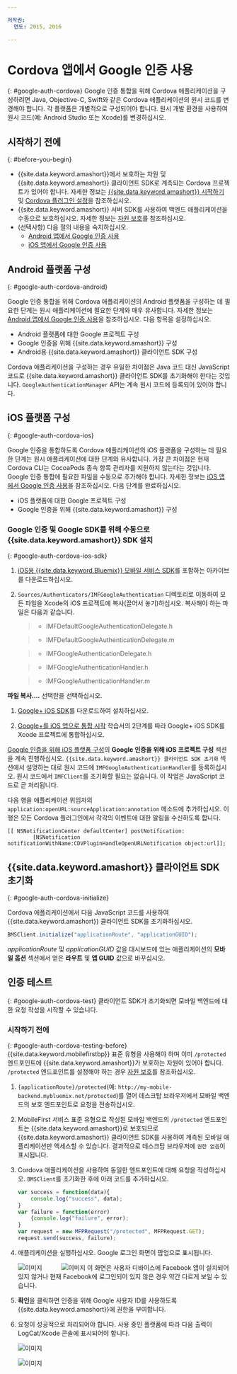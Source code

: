 ```yaml
---

저작권:
  연도: 2015, 2016

---
```


# Cordova 앱에서 Google 인증 사용
{: #google-auth-cordova}
Google 인증 통합을 위해 Cordova 애플리케이션을 구성하려면 Java, Objective-C, Swift와 같은 Cordova 애플리케이션의 원시 코드를 변경해야 합니다. 각 플랫폼은 개별적으로 구성되어야 합니다. 원시 개발 환경을 사용하여 원시 코드(예: Android Studio 또는 Xcode)를 변경하십시오. 

## 시작하기 전에
{: #before-you-begin}
* {{site.data.keyword.amashort}}에서 보호하는 자원 및 {{site.data.keyword.amashort}} 클라이언트 SDK로 계측되는 Cordova 프로젝트가 있어야 합니다. 자세한 정보는 [{{site.data.keyword.amashort}} 시작하기](https://console.{DomainName}/docs/services/mobileaccess/getting-started.html) 및 [Cordova 플러그인 설정](https://console.{DomainName}/docs/services/mobileaccess/getting-started-cordova.html)을 참조하십시오.  
* {{site.data.keyword.amashort}} 서버 SDK를 사용하여 백엔드 애플리케이션을 수동으로 보호하십시오. 자세한 정보는 [자원 보호](https://console.{DomainName}/docs/services/mobileaccess/protecting-resources.html)를 참조하십시오. 
* (선택사항) 다음 절의 내용을 숙지하십시오. 
   * [Android 앱에서 Google 인증 사용](https://console.{DomainName}/docs/services/mobileaccess/google-auth-android.html)
   * [iOS 앱에서 Google 인증 사용](https://console.{DomainName}/docs/services/mobileaccess/google-auth-ios.html)


## Android 플랫폼 구성
{: #google-auth-cordova-android}

Google 인증 통합을 위해 Cordova 애플리케이션의 Android 플랫폼을 구성하는 데 필요한 단계는 원시 애플리케이션에 필요한 단계와 매우 유사합니다. 자세한 정보는 [Android 앱에서 Google 인증 사용](https://console.{DomainName}/docs/services/mobileaccess/google-auth-android.html)을 참조하십시오. 다음 항목을 설정하십시오. 

* Android 플랫폼에 대한 Google 프로젝트 구성
* Google 인증을 위해 {{site.data.keyword.amashort}} 구성
* Android용 {{site.data.keyword.amashort}} 클라이언트 SDK 구성

Cordova 애플리케이션을 구성하는 경우 유일한 차이점은 Java 코드 대신 JavaScript 코드로 {{site.data.keyword.amashort}} 클라이언트 SDK를 초기화해야 한다는 것입니다. `GoogleAuthenticationManager` API는 계속 원시 코드에 등록되어 있어야 합니다. 

## iOS 플랫폼 구성
{: #google-auth-cordova-ios}

Google 인증을 통합하도록 Cordova 애플리케이션의 iOS 플랫폼을 구성하는 데 필요한 단계는 원시 애플리케이션에 대한 단계와 유사합니다. 가장 큰 차이점은 현재 Cordova CLI는 CocoaPods 종속 항목 관리자를 지원하지 않는다는 것입니다. Google 인증 통합에 필요한 파일을 수동으로 추가해야 합니다. 자세한 정보는 [iOS 앱에서 Google 인증 사용](https://console.{DomainName}/docs/services/mobileaccess/google-auth-ios.html)을 참조하십시오. 다음 단계를 완료하십시오. 

* iOS 플랫폼에 대한 Google 프로젝트 구성
* Google 인증을 위해 {{site.data.keyword.amashort}} 구성

### Google 인증 및 Google SDK를 위해 수동으로 {{site.data.keyword.amashort}} SDK 설치
{: #google-auth-cordova-ios-sdk}
1. [iOS용 {{site.data.keyword.Bluemix}} 모바일 서비스 SDK](https://hub.jazz.net/git/bluemixmobilesdk/imf-ios-sdk/archive?revstr=master)를 포함하는 아카이브를 다운로드하십시오. 

1. `Sources/Authenticators/IMFGoogleAuthentication` 디렉토리로 이동하여 모든 파일을 Xcode의 iOS 프로젝트에 복사(끌어서 놓기)하십시오. 복사해야 하는 파일은 다음과 같습니다. 

	> * IMFDefaultGoogleAuthenticationDelegate.h

	> * IMFDefaultGoogleAuthenticationDelegate.m

	> * IMFGoogleAuthenticationDelegate.h

	> * IMFGoogleAuthenticationHandler.h

	> * IMFGoogleAuthenticationHandler.m

**파일 복사....** 선택란을 선택하십시오. 

1. [Google+ iOS SDK](http://goo.gl/9cTqyZ)를 다운로드하여 설치하십시오. 

1. [Google+를 iOS 앱으로 통합 시작](https://developers.google.com/+/mobile/ios/getting-started) 학습서의 2단계를 따라 Google+ iOS SDK를 Xcode 프로젝트에 통합하십시오. 

[Google 인증을 위해 iOS 플랫폼 구성](https://console.{DomainName}/docs/services/mobileaccess/google-auth-ios.html)의 **Google 인증을 위해 iOS 프로젝트 구성** 섹션을 계속 진행하십시오. `{{site.data.keyword.amashort}} 클라이언트 SDK 초기화` 섹션에서 설명하는 대로 원시 코드에 `IMFGoogleAuthenticationHandler`를 등록하십시오. 원시 코드에서 `IMFClient`를 초기화할 필요는 없습니다. 이 작업은 JavaScript 코드로 곧 처리됩니다. 

다음 행을 애플리케이션 위임자의 `application:openURL:sourceApplication:annotation` 메소드에 추가하십시오. 이 행은 모든 Cordova 플러그인에서 각각의 이벤트에 대한 알림을 수신하도록 합니다. 

```
[[ NSNotificationCenter defaultCenter] postNotification:
		[NSNotification notificationWithName:CDVPluginHandleOpenURLNotification object:url]];      
```

## {{site.data.keyword.amashort}} 클라이언트 SDK 초기화
{: #google-auth-cordova-initialize}

Cordova 애플리케이션에서 다음 JavaScript 코드를 사용하여 {{site.data.keyword.amashort}} 클라이언트 SDK를 초기화하십시오. 

```JavaScript
BMSClient.initialize("applicationRoute", "applicationGUID");
```

*applicationRoute* 및 *applicationGUID* 값을 대시보드에 있는 애플리케이션의 **모바일 옵션** 섹션에서 얻은 **라우트** 및 **앱 GUID** 값으로 바꾸십시오.

## 인증 테스트
{: #google-auth-cordova-test}
클라이언트 SDK가 초기화되면 모바일 백엔드에 대한 요청 작성을 시작할 수 있습니다. 

### 시작하기 전에
{: #google-auth-cordova-testing-before}
{{site.data.keyword.mobilefirstbp}} 표준 유형을 사용해야 하며 이미 `/protected` 엔드포인트에 {{site.data.keyword.amashort}}가 보호하는 자원이 있어야 합니다. `/protected` 엔드포인트를 설정해야 하는 경우
[자원 보호](https://console.{DomainName}/docs/services/mobileaccess/protecting-resources.html)를 참조하십시오. 


1. `{applicationRoute}/protected`(예: `http://my-mobile-backend.mybluemix.net/protected`)를 열어 데스크탑 브라우저에서 모바일 백엔드의 보호 엔드포인트로 요청을 전송하십시오.

1. MobileFirst 서비스 표준 유형으로 작성된 모바일 백엔드의 `/protected` 엔드포인트는 {{site.data.keyword.amashort}}로 보호되므로 {{site.data.keyword.amashort}} 클라이언트 SDK를 사용하여 계측된 모바일 애플리케이션만 액세스할 수 있습니다. 결과적으로 데스크탑 브라우저에 `권한 없음`이 표시됩니다. 

1. Cordova 애플리케이션을 사용하여 동일한 엔드포인트에 대해 요청을 작성하십시오. `BMSClient`를 초기화한 후에 아래 코드를 추가하십시오. 

	```JavaScript
	var success = function(data){
    	console.log("success", data);
    }
	var failure = function(error)
    	{console.log("failure", error);
    }
	var request = new MFPRequest("/protected", MFPRequest.GET);
	request.send(success, failure);
	```


1. 애플리케이션을 실행하십시오. Google 로그인 화면이 팝업으로 표시됩니다. 

	![이미지](images/android-google-login.png) &nbsp;&nbsp;&nbsp;&nbsp;&nbsp;&nbsp;&nbsp;&nbsp;&nbsp;	![이미지](images/ios-google-login.png)
	이 화면은 사용자 디바이스에 Facebook 앱이 설치되어 있지 않거나 현재 Facebook에 로그인되어 있지 않은 경우 약간 다르게 보일 수 있습니다. 
1. **확인**을 클릭하면 인증을 위해 Google 사용자 ID를 사용하도록 {{site.data.keyword.amashort}}에 권한을 부여합니다. 

1. 	요청이 성공적으로 처리되어야 합니다. 사용 중인 플랫폼에 따라 다음 출력이 LogCat/Xcode 콘솔에 표시되어야 합니다. 

	![이미지](images/android-google-login-success.png)

	![이미지](images/ios-google-login-success.png)
